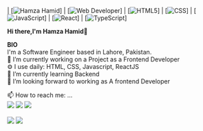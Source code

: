 | [![Hamza Hamid](https://img.shields.io/badge/HAMZA-HAMID-<COLOR>.svg)] | [![Web Developer](https://img.shields.io/badge/Web-Developer-red.svg)] | [![HTML5](https://img.shields.io/badge/HTML5-orange.svg)]
| [![CSS](https://img.shields.io/badge/CSS-blue.svg)] | [![JavaScript](https://img.shields.io/badge/JavaScript-yellow.svg)] | [![React](https://img.shields.io/badge/React-skyblue.svg)] |  [![TypeScript](https://img.shields.io/badge/TypeScript-blue.svg)] 

<b>Hi there,I'm Hamza Hamid</b>👋<br>


<b>BIO</b><br>
I'm a Software Engineer based in Lahore, Pakistan.<br>
🔭 I’m currently working on a Project as a Frontend Developer<br>
⚙️ I use daily: HTML, CSS, Javascript, ReactJS<br>
🌱 I’m currently learning Backend<br>
👯 I’m looking forward to working as A frontend Developer<br>

📫 How to reach me: ...
<br>
[![](https://img.shields.io/badge/-@hamzahamid09-%231DA1F2?style=flat-square&logo=twitter&logoColor=ffffff)](https://twitter.com/hamzahamid09)
[![](https://img.shields.io/badge/-@hamza9055-%23181717?style=flat-square&logo=github)](https://github.com/hamza9055/hamza9055)
[![](https://img.shields.io/badge/-Hamza%20Hamid-blue?style=flat-square&logo=Linkedin&logoColor=white&link=https://www.linkedin.com/in/nick-chapsas/)](https://www.linkedin.com/in/hamza-hamid-864a42185/)
<br> <br>
![](https://github-readme-streak-stats.herokuapp.com/?user=hamza9055&theme=light&hide_border=false)
![](https://github-readme-stats.vercel.app/api/top-langs/?username=hamza9055&theme=light&hide_border=false&include_all_commits=true&count_private=true&layout=compact)
